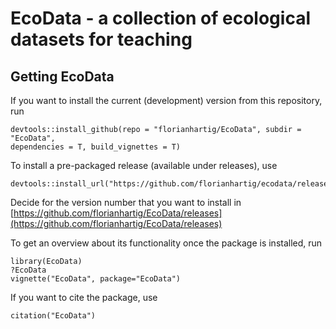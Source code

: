 # EcoData - a collection of ecological datasets for teaching


## Getting EcoData

If you want to install the current (development) version from this repository, run

```{r}
devtools::install_github(repo = "florianhartig/EcoData", subdir = "EcoData", 
dependencies = T, build_vignettes = T)
```

To install a pre-packaged release (available under releases), use 

```{r}
devtools::install_url("https://github.com/florianhartig/ecodata/releases/download/v0.0.0.2/EcoData_0.0.0.2.tar.gz")
```

Decide for the version number that you want to install in [https://github.com/florianhartig/EcoData/releases](https://github.com/florianhartig/EcoData/releases) 


To get an overview about its functionality once the package is installed, run

```{r}
library(EcoData)
?EcoData
vignette("EcoData", package="EcoData")
```

If you want to cite the package, use

```{r}
citation("EcoData")
```

